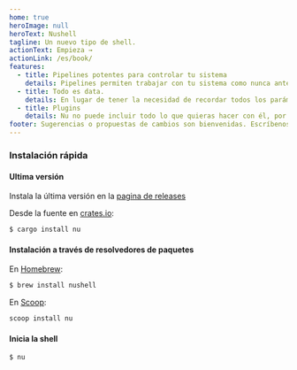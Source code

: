 ```yaml
---
home: true
heroImage: null
heroText: Nushell
tagline: Un nuevo tipo de shell.
actionText: Empieza →
actionLink: /es/book/
features:
  - title: Pipelines potentes para controlar tu sistema
    details: Pipelines permiten trabajar con tu sistema como nunca antes. Tienes el control del sistema, listo para tu siguiente comando.
  - title: Todo es data.
    details: En lugar de tener la necesidad de recordar todos los parámetros de todos los comandos, podemos usar los mismos, independientemente de su procedencia.
  - title: Plugins
    details: Nu no puede incluir todo lo que quieras hacer con él, por lo que puedes extenderlo usando su sistema fuerte de plugins.
footer: Sugerencias o propuestas de cambios son bienvenidas. Escríbenos
---
```


### Instalación rápida

#### Ultima versión

Instala la última versión en la [pagina de releases](https://github.com/nushell/nushell/releases)

Desde la fuente en [crates.io](https://crates.io):

```sh
$ cargo install nu
```

#### Instalación a través de resolvedores de paquetes

En [Homebrew](https://brew.sh/):

```sh
$ brew install nushell
```

En [Scoop](https://scoop.sh):

```powershell
scoop install nu
```

#### Inicia la shell

```sh
$ nu
```
